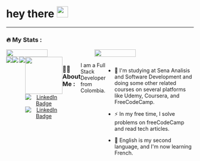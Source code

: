 <h1>
  hey there
  <img src="https://media.giphy.com/media/hvRJCLFzcasrR4ia7z/giphy.gif" width="30px"/>
</h1>

---

### :fire: My Stats :

<div  style="display: flex; flex; flex-direction: row;">
<img width="47%" src="https://awesome-github-stats.azurewebsites.net/user-stats/Mehr-o-maah?cardType=level&theme=radical" />
<img width="47%" src="https://github-readme-stats.vercel.app/api/top-langs/?username=Mehr-o-maah&layout=compact&theme=radical" />
</div>

<div  style="display: flex; flex-direction: row;">
<img  src="https://img.shields.io/badge/JavaScript-323330?style=for-the-badge&logo=javascript&logoColor=F7DF1E" />
<img  src="https://img.shields.io/badge/CSS3-1572B6?style=for-the-badge&logo=css3&logoColor=white" />

<img align="right" src="https://img.shields.io/badge/React-20232A?style=for-the-badge&logo=react&logoColor=61DAFB" />

<div id="social" align="center">
  <img src="https://media.giphy.com/media/7NoNw4pMNTvgc/giphy.gif" width="100"/>

 <div id="badges">
  <a href="https://www.linkedin.com/in/jeison-albeiro-martinez-barreto-b93162a4/">
    <img src="https://img.shields.io/badge/LinkedIn-blue?style=for-the-badge&logo=linkedin&logoColor=white" alt="LinkedIn Badge"/>
  </a>
  <a href="https://www.codewars.com/users/jeison-MB">
    <img src="https://img.shields.io/badge/Codewars-B1361E?style=for-the-badge&logo=Codewars&logoColor=white" alt="LinkedIn Badge"/>
  </a>
</div>
  <img src="https://komarev.com/ghpvc/?username=Mehr-o-maah&style=flat-square&color=blue" alt=""/>
</div>

---

### 👨‍💻 About Me :
I am a Full Stack Developer from Colombia.

- :telescope: I'm studying at Sena Analisis and Software Development and doing some other related courses on several platforms like Udemy, Coursera, and FreeCodeCamp.

- :zap: In my free time, I solve problems on freeCodeCamp and read tech articles.

- :seedling: English is my second language, and I'm now learning French.




<!---
TODO: 
📌make a section about the languages and tecnologies I'm learning next, use round svg imgs

Linkedin
<img align="left" src="https://img.shields.io/badge/LinkedIn-0077B5?style=for-the-badge&logo=linkedin&logoColor=white" />

Languages
https://img.shields.io/badge/TypeScript-007ACC?style=for-the-badge&logo=typescript&logoColor=white
https://img.shields.io/badge/Kotlin-0095D5?&style=for-the-badge&logo=kotlin&logoColor=white
-->
